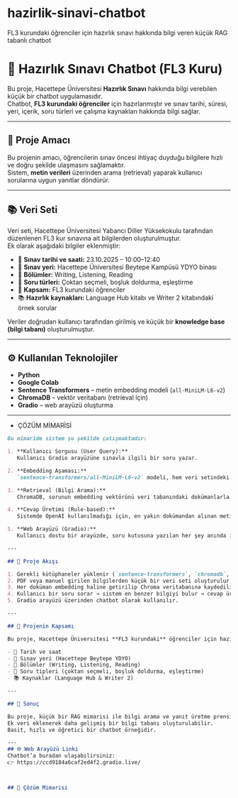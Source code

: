 # hazirlik-sinavi-chatbot
FL3 kurundaki öğrenciler için hazırlık sınavı hakkında bilgi veren küçük RAG tabanlı chatbot
# 🧠 Hazırlık Sınavı Chatbot (FL3 Kuru)

Bu proje, Hacettepe Üniversitesi **Hazırlık Sınavı** hakkında bilgi verebilen küçük bir chatbot uygulamasıdır.  
Chatbot, **FL3 kurundaki öğrenciler** için hazırlanmıştır ve sınav tarihi, süresi, yeri, içerik, soru türleri ve çalışma kaynakları hakkında bilgi sağlar.  

---

## 🎯 Proje Amacı
Bu projenin amacı, öğrencilerin sınav öncesi ihtiyaç duyduğu bilgilere hızlı ve doğru şekilde ulaşmasını sağlamaktır.  
Sistem, **metin verileri** üzerinden arama (retrieval) yaparak kullanıcı sorularına uygun yanıtlar döndürür.

---

## 📚 Veri Seti
Veri seti, Hacettepe Üniversitesi Yabancı Diller Yüksekokulu tarafından düzenlenen FL3 kur sınavına ait bilgilerden oluşturulmuştur.  
Ek olarak aşağıdaki bilgiler eklenmiştir:

- 📅 **Sınav tarihi ve saati:** 23.10.2025 – 10:00–12:40  
- 📍 **Sınav yeri:** Hacettepe Üniversitesi Beytepe Kampüsü YDYO binası 
- 🧠 **Bölümler:** Writing, Listening, Reading  
- 📝 **Soru türleri:** Çoktan seçmeli, boşluk doldurma, eşleştirme  
- 🎯 **Kapsam:** FL3 kurundaki öğrenciler  
- 📚 **Hazırlık kaynakları:** Language Hub kitabı ve Writer 2 kitabındaki örnek sorular  

Veriler doğrudan kullanıcı tarafından girilmiş ve küçük bir **knowledge base (bilgi tabanı)** oluşturulmuştur.

---

## ⚙️ Kullanılan Teknolojiler
- **Python**
- **Google Colab**
- **Sentence Transformers** – metin embedding modeli (`all-MiniLM-L6-v2`)
- **ChromaDB** – vektör veritabanı (retrieval için)
- **Gradio** – web arayüzü oluşturma

---
- ÇÖZÜM MİMARİSİ


```markdown
Bu mimaride sistem şu şekilde çalışmaktadır:

1. **Kullanıcı Sorgusu (User Query):**  
   Kullanıcı Gradio arayüzüne sınavla ilgili bir soru yazar.

2. **Embedding Aşaması:**  
   `sentence-transformers/all-MiniLM-L6-v2` modeli, hem veri setindeki tüm dokümanları hem de kullanıcının sorusunu vektör (sayısal temsil) haline getirir.

3. **Retrieval (Bilgi Arama):**  
   ChromaDB, sorunun embedding vektörünü veri tabanındaki dokümanlarla karşılaştırır ve en benzer 3–5 sonucu döndürür.

4. **Cevap Üretimi (Rule-based):**  
   Sistemde OpenAI kullanılmadığı için, en yakın dokümandan alınan metin doğrudan cevap olarak gösterilir.

5. **Web Arayüzü (Gradio):**  
   Kullanıcı dostu bir arayüzde, soru kutusuna yazılan her şey anında işlenir ve sonuç ekranda gösterilir.

---

## 📘 Proje Akışı

1. Gerekli kütüphaneler yüklenir (`sentence-transformers`, `chromadb`, `gradio`).
2. PDF veya manuel girilen bilgilerden küçük bir veri seti oluşturulur.
3. Her doküman embedding haline getirilip Chroma veritabanına kaydedilir.
4. Kullanıcı bir soru sorar → sistem en benzer bilgiyi bulur → cevap üretir.
5. Gradio arayüzü üzerinden chatbot olarak kullanılır.

---

## 🚀 Projenin Kapsamı

Bu proje, Hacettepe Üniversitesi **FL3 kurundaki** öğrenciler için hazırlanmış sınav hakkında bilgi sunar:

- 📅 Tarih ve saat  
- 📍 Sınav yeri (Hacettepe Beytepe YDYO)  
- 🧠 Bölümler (Writing, Listening, Reading)  
- 📝 Soru tipleri (çoktan seçmeli, boşluk doldurma, eşleştirme)  
- 📚 Kaynaklar (Language Hub & Writer 2)  

---

## 🧭 Sonuç

Bu proje, küçük bir RAG mimarisi ile bilgi arama ve yanıt üretme prensibini gösterir.  
Ek veri eklenerek daha gelişmiş bir bilgi tabanı oluşturulabilir.  
Basit, hızlı ve öğretici bir chatbot örneğidir.

---
## 🌐 Web Arayüzü Linki
Chatbot’a buradan ulaşabilirsiniz:  
👉 https://ccd9184a6caf2ed4f2.gradio.live/



## 🧩 Çözüm Mimarisi


